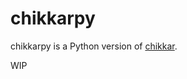 # chikkarpy

chikkarpy is a Python version of [chikkar](https://github.com/WorksApplications/chikkar).

WIP